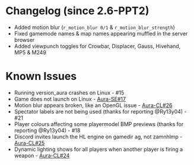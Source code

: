 # Changelog (since 2.6-PPT2)
- Added motion blur (`r_motion_blur 0/1` & `r_motion_blur_strength`)
- Fixed gamemode names & map names appearing muffled in the server browser
- Added viewpunch toggles for Crowbar, Displacer, Gauss, Hivehand, MP5 & M249

# Known Issues
- Running version_aura crashes on Linux - #15 
- Game does not launch on Linux - [Aura-SE#17](https://github.com/phoenixprojectsoftware/Aura-SE/issues/17)
- Motion blur appears broken, like an OpenGL issue - [Aura-CL#26](https://github.com/phoenixprojectsoftware/Aura-CL/issues/26)
- Spectator labels are not being used (thanks for reporting @Ry13y04) - #21 
- Player colours affecting some playermodel BMP previews (thanks for reporting @Ry13y04) - #18 
- Discord invites launch the HL engine on gamedir ag, not zamnhlmp - [Aura-CL#25](https://github.com/phoenixprojectsoftware/Aura-CL/issues/25)
- Dynamic lighting shows for all players when another player is firing a weapon - [Aura-CL#24](https://github.com/phoenixprojectsoftware/Aura-CL/issues/24)